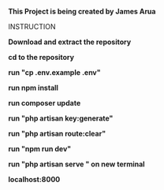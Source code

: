 <b>This Project is being created by James Arua</b>

<p>INSTRUCTION</p>
<p><b> Download and extract the repository </b></p>
<p><b> cd to the repository<b/></p> 
<p><b>run "cp .env.example .env"</b></p>  
<p><b>run npm install</b></p> 
<p><b>run composer update</b></p>  
<p><b>run "php artisan key:generate"</b></p> 
<p><b> run "php artisan route:clear" </b></p>
<p><b> run "npm run dev" </b></p> 
<p><b>run "php artisan serve " on new terminal</b></p> 
<p><b>localhost:8000</b></p> 
